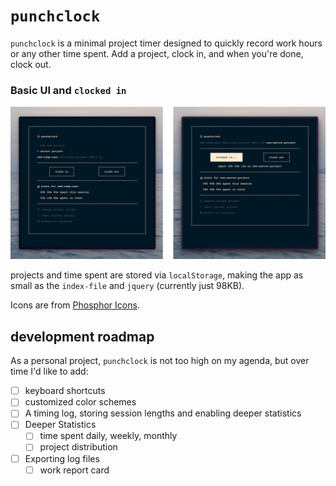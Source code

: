 # `punchclock`

`punchclock` is a minimal project timer designed to quickly record work hours or any other time spent.
Add a project, clock in, and when you're done, clock out.

### Basic UI and `clocked in`
<img src="res/ui.png">

projects and time spent are stored via `localStorage`, making the app as small as the `index-file` and `jquery` (currently just 98KB).

Icons are from [Phosphor Icons](https://phosphoricons.com/).

## development roadmap

As a personal project, `punchclock` is not too high on my agenda, but over time I'd like to add:

- [ ] keyboard shortcuts
- [ ] customized color schemes
- [ ] A timing log, storing session lengths and enabling deeper statistics
- [ ] Deeper Statistics
	- [ ] time spent daily, weekly, monthly
	- [ ] project distribution
- [ ] Exporting log files
	- [ ] work report card

